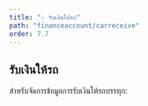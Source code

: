 ```yaml
---
title: "- รับเงินให้รถ"
path: "financeaccount/carreceive"
order: 7.7
---
```


## รับเงินให้รถ

สำหรับจัดการข้อมูลการรับเงินให้รถบรรทุก:
